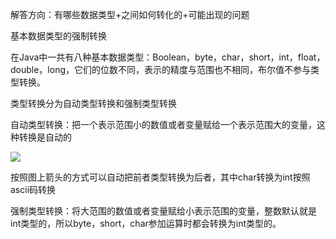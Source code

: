 解答方向：有哪些数据类型+之间如何转化的+可能出现的问题

基本数据类型的强制转换

在Java中一共有八种基本数据类型：Boolean，byte，char，short，int，float，double，long，它们的位数不同，表示的精度与范围也不相同，布尔值不参与类型转换。

类型转换分为自动类型转换和强制类型转换

自动类型转换：把一个表示范围小的数值或者变量赋给一个表示范围大的变量，这种转换是自动的

![](E:\文档\博文\java\javase\asset\Snipaste_2022-11-26_18-15-16.png)

按照图上箭头的方式可以自动把前者类型转换为后者，其中char转换为int按照ascii码转换

强制类型转换：将大范围的数值或者变量赋给小表示范围的变量，整数默认就是int类型的，所以byte，short，char参加运算时都会转换为int类型的。